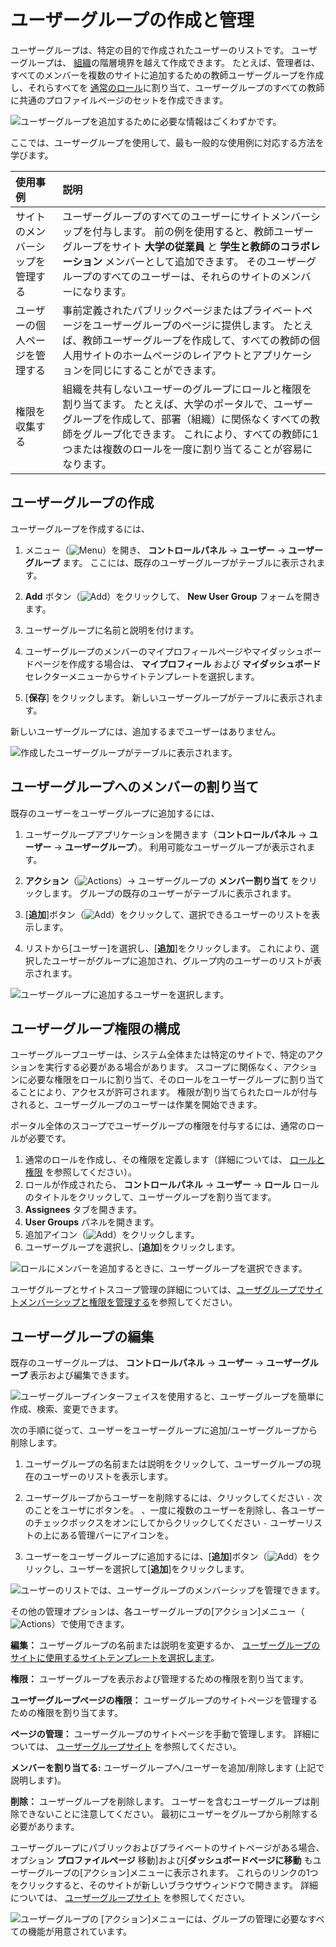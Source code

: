 # ユーザーグループの作成と管理

ユーザーグループは、特定の目的で作成されたユーザーのリストです。 ユーザーグループは、 [組織](../organizations/understanding-organizations.md)の階層境界を越えて作成できます。 たとえば、管理者は、すべてのメンバーを複数のサイトに追加するための教師ユーザーグループを作成し、それらすべてを [通常のロール](../roles-and-permissions.md)に割り当て、ユーザーグループのすべての教師に共通のプロファイルページのセットを作成できます。

![ユーザーグループを追加するために必要な情報はごくわずかです。](./creating-and-managing-user-groups/images/01.png)

ここでは、ユーザーグループを使用して、最も一般的な使用例に対応する方法を学びます。

| 使用事例             | 説明                                                                                                                                             |
| :--- | :--- |
| サイトのメンバーシップを管理する | ユーザーグループのすべてのユーザーにサイトメンバーシップを付与します。 前の例を使用すると、教師ユーザーグループをサイト **大学の従業員** と **学生と教師のコラボレーション** メンバーとして追加できます。 そのユーザーグループのすべてのユーザーは、それらのサイトのメンバーになります。 |
| ユーザーの個人ページを管理する  | 事前定義されたパブリックページまたはプライベートページをユーザーグループのページに提供します。 たとえば、教師ユーザーグループを作成して、すべての教師の個人用サイトのホームページのレイアウトとアプリケーションを同じにすることができます。                         |
| 権限を収集する          | 組織を共有しないユーザーのグループにロールと権限を割り当てます。 たとえば、大学のポータルで、ユーザーグループを作成して、部署（組織）に関係なくすべての教師をグループ化できます。 これにより、すべての教師に1つまたは複数のロールを一度に割り当てることが容易になります。         |

<a name="creating-a-user-group" />

## ユーザーグループの作成

ユーザーグループを作成するには、

1.  メニュー（![Menu](../../images/icon-menu.png)）を開き、 **コントロールパネル** → **ユーザー** → **ユーザーグループ** ます。 ここには、既存のユーザーグループがテーブルに表示されます。

2. **Add** ボタン（![Add](../../images/icon-add.png)）をクリックして、 **New User Group** フォームを開きます。

3.  ユーザーグループに名前と説明を付けます。

4.  ユーザーグループのメンバーのマイプロフィールページやマイダッシュボードページを作成する場合は、 **マイプロフィール** および **マイダッシュボード** セレクターメニューからサイトテンプレートを選択します。

5. [**保存**] をクリックします。 新しいユーザーグループがテーブルに表示されます。

新しいユーザーグループには、追加するまでユーザーはありません。

![作成したユーザーグループがテーブルに表示されます。](./creating-and-managing-user-groups/images/02.png)

<a name="assigning-members-to-a-user-group" />

## ユーザーグループへのメンバーの割り当て

既存のユーザーをユーザーグループに追加するには、

1.  ユーザーグループアプリケーションを開きます（**コントロールパネル** → **ユーザー** → **ユーザーグループ**）。 利用可能なユーザーグループが表示されます。

2. **アクション**（![Actions](../../images/icon-actions.png)）→ ユーザーグループの **メンバー割り当て** をクリックします。 グループの既存のユーザーがテーブルに表示されます。

3.  [**追加**]ボタン（![Add](../../images/icon-add.png)）をクリックして、選択できるユーザーのリストを表示します。

4.  リストから[ユーザー]を選択し、[**追加**]をクリックします。 これにより、選択したユーザーがグループに追加され、グループ内のユーザーのリストが表示されます。

![ユーザーグループに追加するユーザーを選択します。](./creating-and-managing-user-groups/images/03.png)

<a name="configuring-user-group-permissions" />

## ユーザーグループ権限の構成

ユーザーグループユーザーは、システム全体または特定のサイトで、特定のアクションを実行する必要がある場合があります。 スコープに関係なく、アクションに必要な権限をロールに割り当て、そのロールをユーザーグループに割り当てることにより、アクセスが許可されます。 権限が割り当てられたロールが付与されると、ユーザーグループのユーザーは作業を開始できます。

ポータル全体のスコープでユーザーグループの権限を付与するには、通常のロールが必要です。

1.  通常のロールを作成し、その権限を定義します（詳細については、 [ロールと権限](https://help.liferay.com/hc/ja/articles/360028819032-Roles-and-Permissions) を参照してください）。
2.  ロールが作成されたら、 **コントロールパネル** → **ユーザー** → **ロール** ロールのタイトルをクリックして、ユーザーグループを割り当てます。
3. **Assignees** タブを開きます。
4. **User Groups** パネルを開きます。
5.  追加アイコン（![Add](../../images/icon-add.png)）をクリックします。
6.  ユーザーグループを選択し、[**追加**]をクリックします。

![ロールにメンバーを追加するときに、ユーザーグループを選択できます。](./creating-and-managing-user-groups/images/07.png)

ユーザグループとサイトスコープ管理の詳細については、[ユーザグループでサイトメンバーシップと権限を管理する](./managing-site-membership-and-permissions-with-user-groups.md)を参照してください。

<a name="editing-user-groups" />

## ユーザーグループの編集

既存のユーザーグループは、 **コントロールパネル** → **ユーザー** → **ユーザーグループ** 表示および編集できます。

![ユーザーグループインターフェイスを使用すると、ユーザーグループを簡単に作成、検索、変更できます。](./creating-and-managing-user-groups/images/02.png)

次の手順に従って、ユーザーをユーザーグループに追加/ユーザーグループから削除します。

1.  ユーザーグループの名前または説明をクリックして、ユーザーグループの現在のユーザーのリストを表示します。

2.  ユーザーグループからユーザーを削除するには、クリックしてください `-` 次のことをユーザにボタンを。 、一度に複数のユーザーを削除し、各ユーザーのチェックボックスをオンにしてからクリックしてください `-` ユーザーリストの上にある管理バーにアイコンを。

3.  ユーザーをユーザーグループに追加するには、[**追加**]ボタン（![Add](../../images/icon-add.png)）をクリックし、ユーザーを選択して[**追加**]をクリックします。

![ユーザーのリストでは、ユーザーグループのメンバーシップを管理できます。](./creating-and-managing-user-groups/images/05.png)

その他の管理オプションは、各ユーザーグループの[アクション]メニュー（![Actions](../../images/icon-actions.png)）で使用できます。

**編集：** ユーザーグループの名前または説明を変更するか、 [ユーザーグループのサイトに使用するサイトテンプレートを選択します](./user-group-sites.md)。

**権限：** ユーザーグループを表示および管理するための権限を割り当てます。

**ユーザーグループページの権限：** ユーザーグループのサイトページを管理するための権限を割り当てます。

**ページの管理：** ユーザーグループのサイトページを手動で管理します。 詳細については、 [ユーザーグループサイト](./user-group-sites.md#creating-user-group-sites-manually) を参照してください。

**メンバーを割り当てる:** ユーザーグループへ/ユーザーを追加/削除します (上記で説明します)。

**削除：** ユーザーグループを削除します。 ユーザーを含むユーザーグループは削除できないことに注意してください。 最初にユーザーをグループから削除する必要があります。

ユーザーグループにパブリックおよびプライベートのサイトページがある場合、オプション **プロファイルページ** 移動]および[**ダッシュボードページに移動** もユーザーグループの[アクション]メニューに表示されます。 これらのリンクの1つをクリックすると、そのサイトが新しいブラウザウィンドウで開きます。 詳細については、 [ユーザーグループサイト](./user-group-sites.md) を参照してください。

![ユーザーグループの [アクション]メニューには、グループの管理に必要なすべての機能が用意されています。](./creating-and-managing-user-groups/images/06.png)

